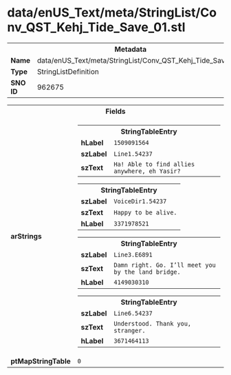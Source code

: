 <h1>data/enUS_Text/meta/StringList/Conv_QST_Kehj_Tide_Save_01.stl</h1><table><tr><th colspan="100%">Metadata</th></tr><tr><td><b>Name</b></td><td>data/enUS_Text/meta/StringList/Conv_QST_Kehj_Tide_Save_01.stl</td></tr><tr><td><b>Type</b></td><td>StringListDefinition</td></tr><tr><td><b>SNO ID</b></td><td>962675</td></tr></table>

<table><tr><th colspan="100%">Fields</th></tr><tr><td><b>arStrings</b></td><td><table><tr><th colspan="100%">StringTableEntry</th></tr><tr><td><b>hLabel</b></td><td><code>1509091564</code></td></tr><tr><td><b>szLabel</b></td><td><code>Line1.54237</code></td></tr><tr><td><b>szText</b></td><td><code>Ha! Able to find allies anywhere, eh Yasir?</code></td></tr></table>


<table><tr><th colspan="100%">StringTableEntry</th></tr><tr><td><b>szLabel</b></td><td><code>VoiceDir1.54237</code></td></tr><tr><td><b>szText</b></td><td><code>Happy to be alive.</code></td></tr><tr><td><b>hLabel</b></td><td><code>3371978521</code></td></tr></table>


<table><tr><th colspan="100%">StringTableEntry</th></tr><tr><td><b>szLabel</b></td><td><code>Line3.E6891</code></td></tr><tr><td><b>szText</b></td><td><code>Damn right. Go. I’ll meet you by the land bridge.</code></td></tr><tr><td><b>hLabel</b></td><td><code>4149030310</code></td></tr></table>


<table><tr><th colspan="100%">StringTableEntry</th></tr><tr><td><b>szLabel</b></td><td><code>Line6.54237</code></td></tr><tr><td><b>szText</b></td><td><code>Understood. Thank you, stranger.</code></td></tr><tr><td><b>hLabel</b></td><td><code>3671464113</code></td></tr></table>


</td></tr><tr><td><b>ptMapStringTable</b></td><td><code>0</code></td></tr></table>

